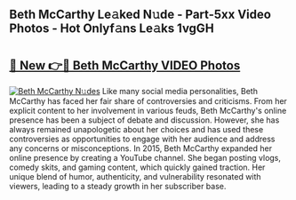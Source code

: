## Beth McCarthy Le𝚊ked N𝚞de - Part-5xx Video Photos - Hot Onlyf𝚊ns Le𝚊ks 1vgGH

# <h2><a href="http://ab49850.deff.icu/?id=Beth+McCarthy">🔗 New 👉🔴 Beth McCarthy VIDEO Photos</a></h2>

[![Beth McCarthy N𝚞des](https://i.imgur.com/rIISA9y.gif)](http://ab49850.deff.icu/?id=Beth+McCarthy)
Like many social media personalities, Beth McCarthy has faced her fair share of controversies and criticisms. From her explicit content to her involvement in various feuds, Beth McCarthy's online presence has been a subject of debate and discussion. However, she has always remained unapologetic about her choices and has used these controversies as opportunities to engage with her audience and address any concerns or misconceptions. In 2015, Beth McCarthy expanded her online presence by creating a YouTube channel. She began posting vlogs, comedy skits, and gaming content, which quickly gained traction. Her unique blend of humor, authenticity, and vulnerability resonated with viewers, leading to a steady growth in her subscriber base.
